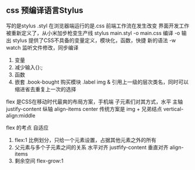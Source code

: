 ## css 预编译语言Stylus
写的是stylus  .styl 在浏览器端运行的是.css
前端工作流在发生改变 
界面开发工作被重新定义了，从小米加步枪变生产线
stylus main.styl -o main.css
编译 -o 输出
stylus 提供了CSS不具备的变量定义，模块化，函数，快捷  新的语法
-w watch 监听文件修改，同步编译

1. 变量
2. 减少输入{}:;
3. 函数
4. 嵌套
    .book-bought 购买模块
        .label 
            img
    &   引用上一级的层次类名，同时可以缩进省去重复上一次的选择



flex 是CSS在移动时代最爽的布局方案，手机端
子元素们对其方式，水平 主轴 justify-content 纵轴 align-items center 
传统方案是 img + 兄弟结点 vertical-align:middle


flex 的考点 自适应
1. flex:1 比例划分，只给一个元素设置，占据其他元素之外的所有
2. 父元素与多个子元素之间的关系
    水平对齐 justfify-content
    垂直对齐 align-items
3. 剩余空间 flex-grow:1 
